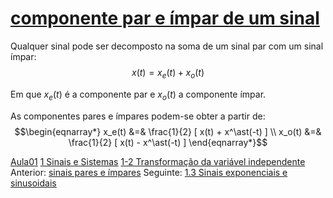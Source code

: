 # [componente par e ímpar de um sinal](componente%20par%20e%20ímpar%20de%20um%20sinal.md)

Qualquer sinal pode ser decomposto na soma de um sinal par com um
sinal ímpar:
$$ x(t) = x_e(t) + x_o(t)$$

Em que $x_e(t)$ é a componente par e $x_o(t)$ a componente ímpar.

As componentes pares e ímpares podem-se obter a partir de:
$$\begin{eqnarray*}
x_e(t) &=& \frac{1}{2} [ x(t) + x^\ast(-t) ] \\
x_o(t) &=& \frac{1}{2} [ x(t) - x^\ast(-t) ]
\end{eqnarray*}$$


[Aula01](../Aula01.md)
[1 Sinais e Sistemas](topicos/1%20Sinais%20e%20Sistemas.md)
[1-2 Transformação da variável independente](topicos/1-2%20Transformação%20da%20variável%20independente.md)
Anterior: [sinais pares e ímpares](sinais%20pares%20e%20ímpares.md)
Seguinte: [1.3 Sinais exponenciais e sinusoidais](1.3%20Sinais%20exponenciais%20e%20sinusoidais)
